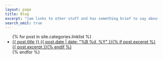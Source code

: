 ```yaml
---
layout: page
title: Blog
excerpt: "jam links to other stuff and has something brief to say about it."
search_omit: true
---
```


<ul class="post-list">
{% for post in site.categories.linklist %} 
  <li><article><a href="{{ site.url }}{{ post.url }}">{{ post.title }} <span class="entry-date"><time datetime="{{ post.date | date_to_xmlschema }}">{{ post.date | date: "%B %d, %Y" }}</time></span>{% if post.excerpt %} <span class="excerpt">{{ post.excerpt }}</span>{% endif %}</a></article></li>
{% endfor %}
</ul>

